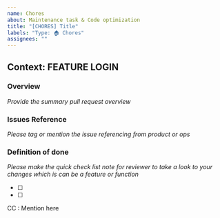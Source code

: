 ```yaml
---
name: Chores
about: Maintenance task & Code optimization
title: "[CHORES] Title"
labels: "Type: 🏠 Chores"
assignees: ""
---
```


## Context: FEATURE LOGIN

### Overview

_Provide the summary pull request overview_

### Issues Reference

_Please tag or mention the issue referencing from product or ops_

### Definition of done

_Please make the quick check list note for reviewer to take a look to your changes which is can be a feature or function_

- [ ]
- [ ]

CC : Mention here
